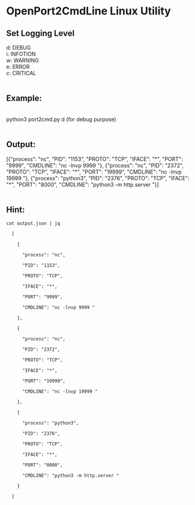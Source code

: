 <h1>OpenPort2CmdLine Linux Utility<br /></h1>

<h2>Set Logging Level<br /></h2>
  d: DEBUG<br />
  i: INFOTION<br />
  w: WARNING<br />
  e: ERROR<br />
  c: CRITICAL<br /><br />

<h2>Example:</h2><br />
  python3 port2cmd.py d (for debug purpose)<br /><br />

<h2>Output:</h2>
  [{"process": "nc", "PID": "1153", "PROTO": "TCP", "IFACE": "*", "PORT": "9999", "CMDLINE": "nc -lnvp 9999 "}, {"process": "nc", "PID": "2372", "PROTO": "TCP", "IFACE": "*", "PORT": "19999", "CMDLINE": "nc -lnvp 19999 "}, {"process": "python3", "PID": "2376", "PROTO": "TCP", "IFACE": "*", "PORT": "8000", "CMDLINE": "python3 -m http.server "}]<br /><br />

<h2>Hint:</h2>
<code>cat output.json | jq<br />
  [<br />
    {<br />
      "process": "nc",<br />
      "PID": "1153",<br />
      "PROTO": "TCP",<br />
      "IFACE": "*",<br />
      "PORT": "9999",<br />
      "CMDLINE": "nc -lnvp 9999 "<br />
    },<br />
    {<br />
      "process": "nc",<br />
      "PID": "2372",<br />
      "PROTO": "TCP",<br />
      "IFACE": "*",<br />
      "PORT": "19999",<br />
      "CMDLINE": "nc -lnvp 19999 "<br />
    },<br />
    {<br />
      "process": "python3",<br />
      "PID": "2376",<br />
      "PROTO": "TCP",<br />
      "IFACE": "*",<br />
      "PORT": "8000",<br />
      "CMDLINE": "python3 -m http.server "<br />
    }<br />
  ]<br /></code>